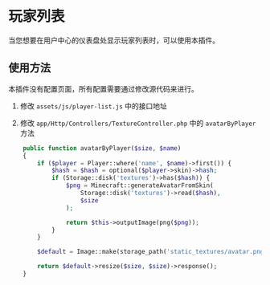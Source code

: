 # 玩家列表

当您想要在用户中心的仪表盘处显示玩家列表时，可以使用本插件。

## 使用方法

本插件没有配置页面，所有配置需要通过修改源代码来进行。

1. 修改 `assets/js/player-list.js` 中的接口地址

2. 修改 `app/Http/Controllers/TextureController.php` 中的 `avatarByPlayer` 方法

```php
    public function avatarByPlayer($size, $name)
    {
        if ($player = Player::where('name', $name)->first()) {
            $hash = $hash = optional($player->skin)->hash;
            if (Storage::disk('textures')->has($hash)) {
                $png = Minecraft::generateAvatarFromSkin(
                    Storage::disk('textures')->read($hash),
                    $size
                );

                return $this->outputImage(png($png));
            }
        }

        $default = Image::make(storage_path('static_textures/avatar.png'));

        return $default->resize($size, $size)->response();
    }
```
